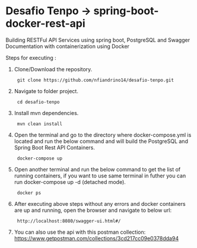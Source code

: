 # Desafio Tenpo ->  spring-boot-docker-rest-api
Building RESTFul API Services using spring boot, PostgreSQL and Swagger Documentation with containerization using Docker

Steps for executing :

1. Clone/Download the repository.

   		git clone https://github.com/nfiandrino14/desafio-tenpo.git

2. Navigate to folder project.

   		cd desafio-tenpo

3. Install mvn dependencies.

		mvn clean install

4. Open the terminal and go to the directory where docker-compose.yml is located and run the below command and will build the PostgreSQL and Spring Boot Rest API Containers.

   		docker-compose up

5. Open another terminal and run the below command to get the list of running containers, if you want to use same terminal in futher you can run docker-compose up -d (detached mode).

   		docker ps

5. After executing above steps without any errors and docker containers are up and running, open the browser and navigate to below url:

   		http://localhost:8080/swagger-ui.html#/


6. You can also use the api with this postman collection: https://www.getpostman.com/collections/3cd217cc09e0378dda94
